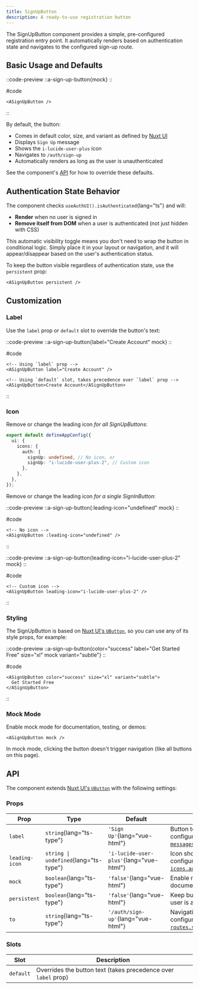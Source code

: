 ```yaml
---
title: SignUpButton
description: A ready-to-use registration button
---
```


The SignUpButton component provides a simple, pre-configured registration entry point. It automatically renders based on authentication state and navigates to the configured sign-up route.

## Basic Usage and Defaults

::code-preview
::a-sign-up-button{mock}
::

#code

```vue
<ASignUpButton />
```

::

By default, the button:

- Comes in default color, size, and variant as defined by [Nuxt UI](https://ui4.nuxt.com/docs/components/button)
- Displays `Sign Up` message
- Shows the `i-lucide-user-plus` icon
- Navigates to `/auth/sign-up`
- Automatically renders as long as the user is unauthenticated

See the component's [API](#api) for how to override these defaults.

## Authentication State Behavior

The component checks `useAuthUI().isAuthenticated`{lang="ts"} and will:

- **Render** when no user is signed in
- **Remove itself from DOM** when a user is authenticated (not just hidden with CSS)

This automatic visibility toggle means you don't need to wrap the button in conditional logic. Simply place it in your layout or navigation, and it will appear/disappear based on the user's authentication status.

To keep the button visible regardless of authentication state, use the `persistent` prop:

```vue
<ASignUpButton persistent />
```

## Customization

### Label

Use the `label` prop or `default` slot to override the button's text:

::code-preview
::a-sign-up-button{label="Create Account" mock}
::

#code

```vue
<!-- Using `label` prop -->
<ASignUpButton label="Create Account" />

<!-- Using `default` slot, takes precedence over `label` prop -->
<ASignUpButton>Create Account</ASignUpButton>
```

::

### Icon

Remove or change the leading icon _for all SignUpButtons_:

```typescript [app.config.ts]
export default defineAppConfig({
  ui: {
    icons: {
      auth: {
        signUp: undefined, // No icon, or
        signUp: "i-lucide-user-plus-2", // Custom icon
      },
    },
  },
});
```

Remove or change the leading icon _for a single SignInButton_:

::code-preview
::a-sign-up-button{:leading-icon="undefined" mock}
::

#code

```vue
<!-- No icon -->
<ASignUpButton :leading-icon="undefined" />
```

::

::code-preview
::a-sign-up-button{leading-icon="i-lucide-user-plus-2" mock}
::

#code

```vue
<!-- Custom icon -->
<ASignUpButton leading-icon="i-lucide-user-plus-2" />
```

::

### Styling

The SignUpButton is based on [Nuxt UI's `UButton`](https://ui4.nuxt.com/docs/components/button), so you can use any of its style props, for example:

::code-preview
::a-sign-up-button{color="success" label="Get Started Free" size="xl" mock variant="subtle"}
::

#code

```vue
<ASignUpButton color="success" size="xl" variant="subtle">
  Get Started Free
</ASignUpButton>
```

::

### Mock Mode

Enable mock mode for documentation, testing, or demos:

```vue
<ASignUpButton mock />
```

In mock mode, clicking the button doesn't trigger navigation (like all buttons on this page).

## API

The component extends [Nuxt UI's `UButton`](https://ui4.nuxt.com/docs/components/button) with the following settings:

### Props

| Prop           | Type                                  | Default                                 | Description                                                                                         |
| -------------- | ------------------------------------- | --------------------------------------- | --------------------------------------------------------------------------------------------------- |
| `label`        | `string`{lang="ts-type"}              | `'Sign Up'`{lang="vue-html"}            | Button text label, configurable via [`messages.signUp`{lang="ts"}](/docs/configuration#messages)    |
| `leading-icon` | `string \| undefined`{lang="ts-type"} | `'i-lucide-user-plus'`{lang="vue-html"} | Icon shown before text, configurable via [`icons.authSignUp`{lang="ts"}](/docs/configuration#icons) |
| `mock`         | `boolean`{lang="ts-type"}             | `'false'`{lang="vue-html"}              | Enable mock mode for documentation/testing                                                          |
| `persistent`   | `boolean`{lang="ts-type"}             | `'false'`{lang="vue-html"}              | Keep button visible when user is authenticated                                                      |
| `to`           | `string`{lang="ts-type"}              | `'/auth/sign-up'`{lang="vue-html"}      | Navigation destination, configurable via [`routes.signUp`{lang="ts"}](/docs/configuration#routes)   |

### Slots

| Slot      | Description                                                    |
| --------- | -------------------------------------------------------------- |
| `default` | Overrides the button text (takes precedence over `label` prop) |
